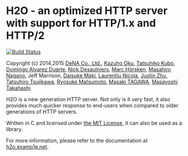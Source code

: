 H2O - an optimized HTTP server with support for HTTP/1.x and HTTP/2
===

[![Build Status](https://travis-ci.org/h2o/h2o.svg?branch=master)](https://travis-ci.org/h2o/h2o)

Copyright (c) 2014,2015 [DeNA Co., Ltd.](http://dena.com/), [Kazuho Oku](https://github.com/kazuho/), [Tatsuhiko Kubo](https://github.com/cubicdaiya/), [Domingo Alvarez Duarte](https://github.com/mingodad/), [Nick Desaulniers](https://github.com/nickdesaulniers/), [Marc Hörsken](https://github.com/mback2k), [Masahiro Nagano](https://github.com/kazeburo/), Jeff Marrison, [Daisuke Maki](https://github.com/lestrrat/), [Laurentiu Nicola](https://github.com/GrayShade/), [Justin Zhu](https://github.com/zlm2012/), [Tatsuhiro Tsujikawa](https://github.com/tatsuhiro-t), [Ryosuke Matsumoto](https://github.com/matsumoto-r), [Masaki TAGAWA](https://github.com/mochipon), [Masayoshi Takahashi](https://github.com/takahashim)

H2O is a new generation HTTP server.
Not only is it very fast, it also provides much quicker response to end-users when compared to older generations of HTTP servers.

Written in C and licensed under [the MIT License](http://opensource.org/licenses/MIT), it can also be used as a library.

For more information, please refer to the documentation at [h2o.examp1e.net](https://h2o.examp1e.net).
